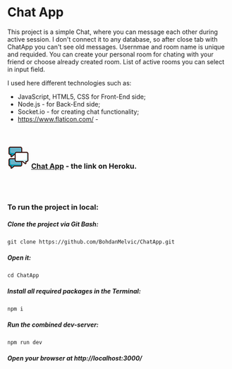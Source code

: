 # Chat App

This project is a simple Chat, where you can message each other during active session. I don't connect it to any database, so after close tab with ChatApp you can't see old messages. 
Usernmae and room name is unique and requided. You can create your personal room for chating with your friend or choose already  created room. List of active rooms you can select in input field. 

I used here different technologies such as:

- JavaScript, HTML5, CSS for Front-End side;
- Node.js - for Back-End side;
- Socket.io - for creating chat functionality;
- https://www.flaticon.com/ - 


<br>

### ![Chat App](https://github.com/BohdanMelvic/ChatApp/blob/master/public/img/chat_box.png "WeatherForecastApp") [Chat App](https://melvic-chat-app.herokuapp.com/) - the link on Heroku.

<br>
<br>

### To run the project in local:
##### Clone the project via Git Bash: 
```
git clone https://github.com/BohdanMelvic/ChatApp.git
```

##### Open it:
```
cd ChatApp
```

##### Install all required packages in the Terminal:
```
npm i
```

##### Run the combined dev-server:
```
npm run dev
```

##### Open your browser at http://localhost:3000/
<br>

